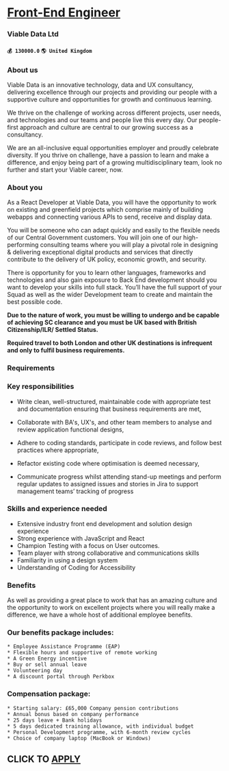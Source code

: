 # [Front-End Engineer](https://www.remotewlb.com/apply/front-end-engineer-59866)  
### Viable Data Ltd  
#### `💰 130000.0` `🌎 United Kingdom`  

### About us

Viable Data is an innovative technology, data and UX consultancy, delivering excellence through our projects and providing our people with a supportive culture and opportunities for growth and continuous learning.

We thrive on the challenge of working across different projects, user needs, and technologies and our teams and people live this every day. Our people-first approach and culture are central to our growing success as a consultancy.

We are an all-inclusive equal opportunities employer and proudly celebrate diversity. If you thrive on challenge, have a passion to learn and make a difference, and enjoy being part of a growing multidisciplinary team, look no further and start your Viable career, now.

### About you

As a React Developer at Viable Data, you will have the opportunity to work on existing and greenfield projects which comprise mainly of building webapps and connecting various APIs to send, receive and display data.

You will be someone who can adapt quickly and easily to the flexible needs of our Central Government customers. You will join one of our high-performing consulting teams where you will play a pivotal role in designing & delivering exceptional digital products and services that directly contribute to the delivery of UK policy, economic growth, and security.

There is opportunity for you to learn other languages, frameworks and technologies and also gain exposure to Back End development should you want to develop your skills into full stack. You’ll have the full support of your Squad as well as the wider Development team to create and maintain the best possible code.

 **Due to the nature of work, you must be willing to undergo and be capable of achieving SC clearance and you must be UK based with British Citizenship/ILR/ Settled Status.**

 **Required travel to both London and other UK destinations is infrequent and only to fulfil business requirements.**

### Requirements

### Key responsibilities

  * Write clean, well-structured, maintainable code with appropriate test and documentation ensuring that business requirements are met, 
  * Collaborate with BA's, UX's, and other team members to analyse and review application functional designs, 
  * Adhere to coding standards, participate in code reviews, and follow best practices where appropriate, 
  * Refactor existing code where optimisation is deemed necessary, 

  * Communicate progress whilst attending stand-up meetings and perform regular updates to assigned issues and stories in Jira to support management teams’ tracking of progress  
  

### Skills and experience needed

  * Extensive industry front end development and solution design experience
  * Strong experience with JavaScript and React
  * Champion Testing with a focus on User outcomes.
  * Team player with strong collaborative and communications skills
  * Familiarity in using a design system
  * Understanding of Coding for Accessibility

### Benefits

As well as providing a great place to work that has an amazing culture and the opportunity to work on excellent projects where you will really make a difference, we have a whole host of additional employee benefits.

### Our benefits package includes:

    * Employee Assistance Programme (EAP)
    * Flexible hours and supportive of remote working
    * A Green Energy incentive
    * Buy or sell annual leave
    * Volunteering day
    * A discount portal through Perkbox

### Compensation package:

    * Starting salary: £65,000 Company pension contributions
    * Annual bonus based on company performance
    * 25 days leave + Bank holidays
    * 5 days dedicated training allowance, with individual budget
    * Personal Development programme, with 6-month review cycles
    * Choice of company laptop (MacBook or Windows)

  
## CLICK TO [APPLY](https://www.remotewlb.com/apply/front-end-engineer-59866)

